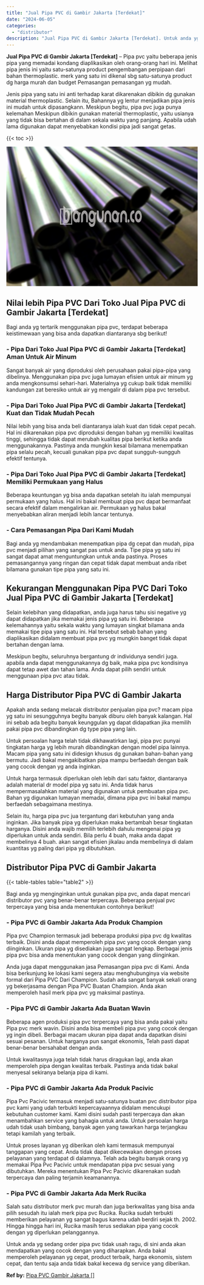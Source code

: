 ```yaml
---
title: "Jual Pipa PVC di Gambir Jakarta [Terdekat]"
date: "2024-06-05"
categories: 
  - "distributor"
description: "Jual Pipa PVC di Gambir Jakarta [Terdekat]. Untuk anda yg sedang order pipa pvc tidak usah ragu, di sini anda akan mendapatkan yang cocok dengan yang diharap..."
---
```


**Jual Pipa PVC di Gambir Jakarta \[Terdekat\]** – Pipa pvc yaitu beberapa jenis pipa yang memadai kondang diaplikasikan oleh orang-orang hari ini. Melihat pipa jenis ini yaitu satu-satunya product pengembangan perpipaan dari bahan thermoplastic. merk yang satu ini dikenal sbg satu-satunya product dg harga murah dan budget Pemasangan pemasangan yg mudah.

Jenis pipa yang satu ini anti terhadap karat dikarenakan dibikin dg gunakan material thermoplastic. Selain itu, Bahannya yg lentur menjadikan pipa jenis ini mudah untuk dipasangkann. Meskipun begitu, pipa pvc juga punya kelemahan Meskipun dibikin gunakan material thermoplastic, yaitu usianya yang tidak bisa bertahan di dalam sekala waktu yang panjang. Apabila udah lama digunakan dapat menyebabkan kondisi pipa jadi sangat getas.

{{< toc >}}

![Jual Pipa PVC di Gambir Jakarta [Terdekat]](/images/jaul-pipa-pvc-07.png)

## Nilai lebih Pipa PVC Dari Toko Jual Pipa PVC di Gambir Jakarta \[Terdekat\]

Bagi anda yg tertarik menggunakan pipa pvc, terdapat beberapa keistimewaan yang bisa anda dapatkan diantaranya sbg berikut!

### \- Pipa Dari Toko Jual Pipa PVC di Gambir Jakarta \[Terdekat\] Aman Untuk Air Minum

Sangat banyak air yang diproduksi oleh perusahaan pakai pipa-pipa yang dibelinya. Menggunakan pipa pvc juga lumayan efisien untuk air minum yg anda mengkonsumsi sehari-hari. Materialnya yg cukup baik tidak memiliki kandungan zat beresiko untuk air yg mengalir di dalam pipa pvc tersebut.

### \- Pipa Dari Toko Jual Pipa PVC di Gambir Jakarta \[Terdekat\] Kuat dan Tidak Mudah Pecah

Nilai lebih yang bisa anda beli diantaranya ialah kuat dan tidak cepat pecah. Hal ini dikarenakan pipa pvc diproduksi dengan bahan yg memiliki kwalitas tinggi, sehingga tidak dapat merubah kualitas pipa berikut ketika anda menggunakannya. Pastinya anda mungkin kesal bilamana menempatkan pipa selalu pecah, kecuali gunakan pipa pvc dapat sungguh-sungguh efektif tentunya.

### \- Pipa Dari Toko Jual Pipa PVC di Gambir Jakarta \[Terdekat\] Memiliki Permukaan yang Halus

Beberapa keuntungan yg bisa anda dapatkan setelah itu ialah mempunyai permukaan yang halus. Hal ini bakal membuat pipa pvc dapat bermanfaat secara efektif dalam mengalirkan air. Permukaan yg halus bakal menyebabkan aliran menjadi lebih lancar tentunya.

### \- Cara Pemasangan Pipa Dari Kami Mudah

Bagi anda yg mendambakan menempatkan pipa dg cepat dan mudah, pipa pvc menjadi pilihan yang sangat pas untuk anda. Tipe pipa yg satu ini sangat dapat amat menguntungkan untuk anda pastinya. Proses pemasangannya yang ringan dan cepat tidak dapat membuat anda ribet bilamana gunakan tipe pipa yang satu ini.

## Kekurangan Menggunakan Pipa PVC Dari Toko Jual Pipa PVC di Gambir Jakarta \[Terdekat\]

Selain kelebihan yang didapatkan, anda juga harus tahu sisi negative yg dapat didapatkan jika memakai jenis pipa yg satu ini. Beberapa kelemahannya yaitu sekala waktu yang lumayan singkat bilamana anda memakai tipe pipa yang satu ini. Hal tersebut sebab bahan yang diaplikasikan didalam membuat pipa pvc yg mungkin banget tidak dapat bertahan dengan lama.

Meskipun begitu, seluruhnya bergantung dr individunya sendiri juga. apabila anda dapat menggunakannya dg baik, maka pipa pvc kondisinya dapat tetap awet dan tahan lama. Anda dapat pilih sendiri untuk menggunaan pipa pvc atau tidak.

## Harga Distributor Pipa PVC di Gambir Jakarta

Apakah anda sedang melacak distributor penjualan pipa pvc? macam pipa yg satu ini sesungguhnya begitu banyak diburu oleh banyak kalangan. Hal ini sebab ada begitu banyak keunggulan yg dapat didapatkan jika memilih pakai pipa pvc dibandingkan dg type pipa yang lain.

Untuk persoalan harga telah tidak dikhawatirkan lagi, pipa pvc punyai tingkatan harga yg lebih murah dibandingkan dengan model pipa lainnya. Macam pipa yang satu ini didesign khusus dg gunakan bahan-bahan yang bermutu. Jadi bakal mengakibatkan pipa mampu berfaedah dengan baik yang cocok dengan yg anda inginkan.

Untuk harga termasuk diperlukan oleh lebih dari satu faktor, diantaranya adalah material dr model pipa yg satu ini. Anda tidak harus mempermasalahkan material yang digunakan untuk pembuatan pipa pvc. Bahan yg digunakan lumayan memadai, dimana pipa pvc ini bakal mampu berfaedah sebagaimana mestinya.

Selain itu, harga pipa pvc jua tergantung dari kebutuhan yang anda inginkan. Jika banyak pipa yg diperlukan maka bertambah besar tingkatan harganya. Disini anda wajib memilih terlebih dahulu mengenai pipa yg diperlukan untuk anda sendiri. Bila perlu 4 buah, maka anda dapat membelinya 4 buah. akan sangat efisien jikalau anda membelinya di dalam kuantitas yg paling dari pipa yg dibutuhkan.

## Distributor Pipa PVC di Gambir Jakarta

{{< table-tables table="table2" >}}

Bagi anda yg menginginkan untuk gunakan pipa pvc, anda dapat mencari distributor pvc yang benar-benar terpercaya. Beberapa penjual pvc terpercaya yang bisa anda menentukan contohnya berikut!

### \- Pipa PVC di Gambir Jakarta Ada Produk Champion

Pipa pvc Champion termasuk jadi beberapa produksi pipa pvc dg kwalitas terbaik. Disini anda dapat memperoleh pipa pvc yang cocok dengan yang diinginkan. Ukuran pipa yg disediakan juga sangat lengkap. Berbagai jenis pipa pvc bisa anda menentukan yang cocok dengan yang diinginkan.

Anda juga dapat menggunakan jasa Pemasangan pipa pvc di Kami. Anda bisa berkunjung ke lokasi kami segera atau menghubunginya via website formal dari Pipa PVC Dari Champion. Sudah ada sangat banyak sekali orang yg bekerjasama dengan Pipa PVC Buatan Champion. Anda akan memperoleh hasil merk pipa pvc yg maksimal pastinya.

### \- Pipa PVC di Gambir Jakarta Ada Buatan Wavin

Beberapa agen produksi pipa pvc terpercaya yang bisa anda pakai yaitu Pipa pvc merk wavin. Disini anda bisa membeli pipa pvc yang cocok dengan yg ingin dibeli. Berbagai macam ukuran pipa dapat anda dapatkan disini sesuai pesanan. Untuk harganya pun sangat ekonomis, Telah pasti dapat benar-benar bersahabat dengan anda.

Untuk kwalitasnya juga telah tidak harus diragukan lagi, anda akan memperoleh pipa dengan kwalitas terbaik. Pastinya anda tidak bakal menyesal sekiranya belanja pipa di kami.

### \- Pipa PVC di Gambir Jakarta Ada Produk Pacivic

Pipa Pvc Pacivic termasuk menjadi satu-satunya buatan pvc distributor pipa pvc kami yang udah terbukti kepercayaannya didalam mencukupi kebutuhan customer kami. Kami disini sudah pasti terpercaya dan akan menambahkan service yang bahagia untuk anda. Untuk persoalan harga udah tidak usah bimbang, banyak agen yang tawarkan harga terjangkau tetapi kamilah yang terbaik.

Untuk proses layanan yg diberikan oleh kami termasuk mempunyai tanggapan yang cepat. Anda tidak dapat dikecewakan dengan proses pelayanan yang terdapat di dalamnya. Telah ada begitu banyak orang yg memakai Pipa Pvc Pacivic untuk mendapatan pipa pvc sesuai yang dibutuhkan. Mereka menentukan Pipa Pvc Pacivic dikarenakan sudah terpercaya dan paling terjamin keamanannya.

### \- Pipa PVC di Gambir Jakarta Ada Merk Rucika

Salah satu distributor merk pvc murah dan juga berkwalitas yang bisa anda pilih sesudah itu ialah merk pipa pvc Rucika. Rucika sudah terbukti memberikan pelayanan yg sangat bagus karena udah berdiri sejak th. 2002. Hingga hingga hari ini, Rucika masih terus sediakan pipa yang cocok dengan yg diperlukan pelanggannya.

Untuk anda yg sedang order pipa pvc tidak usah ragu, di sini anda akan mendapatkan yang cocok dengan yang diharapkan. Anda bakal memperoleh pelayanan yg cepat, product terbaik, harga ekonomis, sistem cepat, dan tentu saja anda tidak bakal kecewa dg service yang diberikan.

**Ref by:** [Pipa PVC Gambir Jakarta []](https://id.wikipedia.org/wiki/Pipa)
